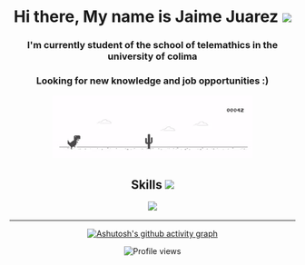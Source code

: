 <h1 align="center"> Hi there, My name is Jaime Juarez <img src = "https://raw.githubusercontent.com/MartinHeinz/MartinHeinz/master/wave.gif" width = 40px> </h1>
<h3 align="center"> I'm currently student of the school of telemathics in the university of colima</h3>
<h3 align="center"> Looking for new knowledge and job opportunities :) </h3>

   <div align="center"><div/>
<img src="https://raw.githubusercontent.com/JaimeJuarez/JaimeJuarez/main/dino.gif" data-canonical-src="https://raw.githubusercontent.com/JaimeJuarez/JaimeJuarez/main/dino.gif" width="70%" height="auto" />


<!-- ![](http://4.bp.blogspot.com/-YseUoftHKQA/VLXRjVR7e5I/AAAAAAAAN18/6pB8E_Ta8_I/s1600/juego-google-chrome-offline.gif) -->

<div align="center">

<h2> Skills <img src = "https://media2.giphy.com/media/QssGEmpkyEOhBCb7e1/giphy.gif?cid=ecf05e47a0n3gi1bfqntqmob8g9aid1oyj2wr3ds3mg700bl&rid=giphy.gif" width = 32px> </h2>

   <p align="center">
  <a href="https://skillicons.dev">
    <img src="https://skillicons.dev/icons?i=html,css,js,bootstrap,react,nodejs,mongodb,firebase,git,github,vscode" />
  </a>
  </p>
  
</div>
<hr>
<div align='center'>

   
   [![Ashutosh's github activity graph](https://github-readme-activity-graph.vercel.app/graph?username=JaimeJuarez)](https://github.com/ashutosh00710/github-readme-activity-graph)

  ![Profile views](https://gpvc.arturio.dev/JaimeJuarez)  
</div>

<!--
**JaimeJuarez/JaimeJuarez** is a ✨ _special_ ✨ repository because its `README.md` (this file) appears on your GitHub profile.

Here are some ideas to get you started:

- 🔭 I’m currently working on ...
- 🌱 I’m currently learning ...
- 👯 I’m looking to collaborate on ...
- 🤔 I’m looking for help with ...
- 💬 Ask me about ...
- 📫 How to reach me: ...
- 😄 Pronouns: ...
- ⚡ Fun fact: ...
-->
